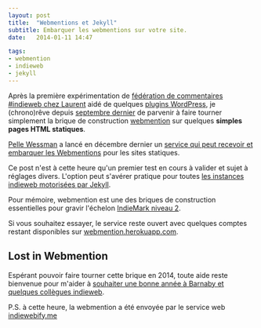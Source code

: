 ```yaml
---
layout: post
title:  "Webmentions et Jekyll"
subtitle: Embarquer les webmentions sur votre site.
date:   2014-01-11 14:47

tags:
- webmention
- indieweb
- jekyll
---
```


Après la première expérimentation de [fédération de commentaires #indieweb chez Laurent](https://eschnou.com/entry/testing-indieweb-federation-with-waterpigscouk-aaronpareckicom-and--62-24908.html) aidé de quelques [plugins WordPress](http://indiewebcamp.com/WordPress#Essential_IndieWeb_plugins), je (chrono)rêve depuis [septembre dernier](http://christopheducamp.com/w/Parser_les_webmentions) de parvenir à faire tourner simplement la brique de construction [webmention](http://indiewebcamp.com/webmention-fr) sur quelques **simples pages HTML statiques**. 

<span class="h-card" rel="colleague met">[Pelle Wessman](http://voxpelli.com/)</span> a lancé en <time class="dt-published" datetime="2013-12-13">décembre dernier</time> un [service qui peut recevoir et embarquer les Webmentions](http://voxpelli.com/2013/12/webmentions-for-static-pages/) pour les sites statiques.

Ce post n'est à cette heure qu'un premier test en cours à valider et sujet à réglages divers.
L'option peut s'avérer pratique pour toutes  [les instances indieweb motorisées par Jekyll](http://indiewebcamp.com/Jekyll-fr).

Pour mémoire, webmention est une des briques de construction essentielles pour gravir l'échelon [IndieMark niveau 2](http://indiewebcamp.com/IndieMark#Level_2).

Si vous souhaitez essayer, le service reste ouvert avec quelques comptes restant disponibles sur [webmention.herokuapp.com](http://webmention.herokuapp.com).

## Lost in Webmention

Espérant pouvoir faire tourner cette brique en 2014,  toute aide reste bienvenue pour m'aider à [souhaiter une bonne année à Barnaby et quelques collègues indieweb](http://waterpigs.co.uk/notes/4QbH5C/).

P.S. à cette heure, la webmention a été envoyée par le service web [indiewebify.me](http://indiewebify.me)
